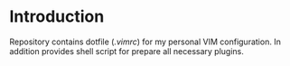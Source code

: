 # Introduction

Repository contains dotfile (*.vimrc*) for my personal VIM configuration.
In addition provides shell script for prepare all necessary plugins.


